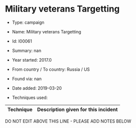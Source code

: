 # Military veterans Targetting

* Type: campaign

* Name: Military veterans Targetting

* Id: I00061

* Summary: nan

* Year started: 2017.0

* From country / To country: Russia / US

* Found via: nan

* Date added: 2019-03-20

* Techniques used: 

| Technique | Description given for this incident |
| --------- | ------------------------- |

DO NOT EDIT ABOVE THIS LINE - PLEASE ADD NOTES BELOW